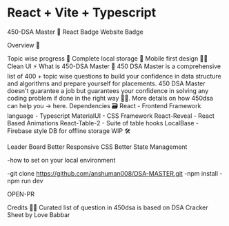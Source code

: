 # React + Vite + Typescript

450-DSA Master 🚀
React Badge Website Badge

Overview 👀

Topic wise progress 🧐
Complete local storage 📂
Mobile first design ✌🏻
Clean UI ⚡
What is 450-DSA Master 🤔
450 DSA Master is a comprehensive list of 400 + topic wise questions to build your confidence in data structure and algorithms and prepare yourself for placements.
450 DSA Master doesn't guarantee a job but guarantees your confidence in solving any coding problem if done in the right way 👍🏻.
More details on how 450dsa can help you -> here.
Dependencies 🗃
React - Frontend Framework
language - Typescript
MaterialUI - CSS Framework
React-Reveal - React Based Animations
React-Table-2 - Suite of table hooks
LocalBase - Firebase style DB for offline storage
WIP 🛠

Leader Board
Better Responsive CSS
Better State Management


-how to set on your local environment

-git clone   https://github.com/anshuman008/DSA-MASTER.git
-npm  install
-npm run dev

OPEN-PR

Credits 🙏🏻
Curated list of question in 450dsa is based on DSA Cracker Sheet by Love Babbar